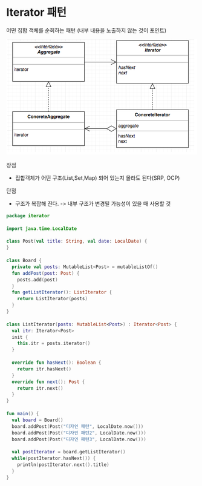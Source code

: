 # Iterator 패턴
어떤 집합 객체를 순회하는 패턴 (내부 내용을 노출하지 않는 것이 포인트)  

![Iterator](./image/Iterator.png)

장점  
* 집합객체가 어떤 구조(List,Set,Map) 되어 있는지 몰라도 된다(SRP, OCP)

단점  
* 구조가 복잡해 진다. -> 내부 구조가 변경될 가능성이 있을 때 사용할 것

```kolin:Iterator.kt
package iterator

import java.time.LocalDate

class Post(val title: String, val date: LocalDate) {
}

class Board {
  private val posts: MutableList<Post> = mutableListOf()
  fun addPost(post: Post) {
    posts.add(post)
  }
  fun getListIterator(): ListIterator {
    return ListIterator(posts)
  }
}

class ListIterator(posts: MutableList<Post>) : Iterator<Post> {
  val itr: Iterator<Post>
  init {
    this.itr = posts.iterator()
  }

  override fun hasNext(): Boolean {
    return itr.hasNext()
  }
  override fun next(): Post {
    return itr.next()
  }
}

fun main() {
  val board = Board()
  board.addPost(Post("디자인 패턴", LocalDate.now()))
  board.addPost(Post("디자인 패턴2", LocalDate.now()))
  board.addPost(Post("디자인 패턴3", LocalDate.now()))

  val postIterator = board.getListIterator()
  while(postIterator.hasNext()) {
    println(postIterator.next().title)
  }
}
```
